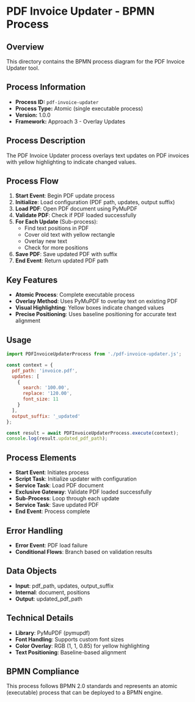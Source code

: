 # PDF Invoice Updater - BPMN Process

## Overview

This directory contains the BPMN process diagram for the PDF Invoice Updater tool.

## Process Information

- **Process ID:** `pdf-invoice-updater`
- **Process Type:** Atomic (single executable process)
- **Version:** 1.0.0
- **Framework:** Approach 3 - Overlay Updates

## Process Description

The PDF Invoice Updater process overlays text updates on PDF invoices with yellow highlighting to indicate changed values.

## Process Flow

1. **Start Event**: Begin PDF update process
2. **Initialize**: Load configuration (PDF path, updates, output suffix)
3. **Load PDF**: Open PDF document using PyMuPDF
4. **Validate PDF**: Check if PDF loaded successfully
5. **For Each Update** (Sub-process):
   - Find text positions in PDF
   - Cover old text with yellow rectangle
   - Overlay new text
   - Check for more positions
6. **Save PDF**: Save updated PDF with suffix
7. **End Event**: Return updated PDF path

## Key Features

- **Atomic Process**: Complete executable process
- **Overlay Method**: Uses PyMuPDF to overlay text on existing PDF
- **Visual Highlighting**: Yellow boxes indicate changed values
- **Precise Positioning**: Uses baseline positioning for accurate text alignment

## Usage

```javascript
import PDFInvoiceUpdaterProcess from './pdf-invoice-updater.js';

const context = {
  pdf_path: 'invoice.pdf',
  updates: [
    {
      search: '100.00',
      replace: '120.00',
      font_size: 11
    }
  ],
  output_suffix: '_updated'
};

const result = await PDFInvoiceUpdaterProcess.execute(context);
console.log(result.updated_pdf_path);
```

## Process Elements

- **Start Event**: Initiates process
- **Script Task**: Initialize updater with configuration
- **Service Task**: Load PDF document
- **Exclusive Gateway**: Validate PDF loaded successfully
- **Sub-Process**: Loop through each update
- **Service Task**: Save updated PDF
- **End Event**: Process complete

## Error Handling

- **Error Event**: PDF load failure
- **Conditional Flows**: Branch based on validation results

## Data Objects

- **Input**: pdf_path, updates, output_suffix
- **Internal**: document, positions
- **Output**: updated_pdf_path

## Technical Details

- **Library**: PyMuPDF (pymupdf)
- **Font Handling**: Supports custom font sizes
- **Color Overlay**: RGB (1, 1, 0.85) for yellow highlighting
- **Text Positioning**: Baseline-based alignment

## BPMN Compliance

This process follows BPMN 2.0 standards and represents an atomic (executable) process that can be deployed to a BPMN engine.

